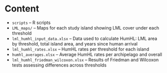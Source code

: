 # Content
- `scripts` – R scripts
- `LML_maps/` – Maps for each study island showing LML cover under each threshold  
- `lml_humhl_input_data.xlsx` – Data used to calculate HumHL: LML area by threshold, total island area, and years since human arrival  
- `lml_humhl_rates.xlsx` – HumHL rates per threshold for each island  
- `humhl_averages.xlsx` – Average HumHL rates per archipelago and overall  
- `lml_humhl_friedman_wilcoxon.xlsx` – Results of Friedman and Wilcoxon tests assessing differences across thresholds



